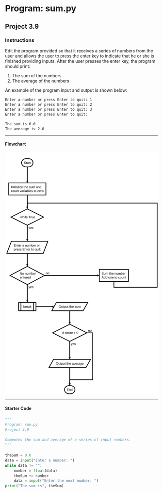 # Program: sum.py

## Project 3.9

### Instructions

Edit the program provided so that it receives a series of numbers from the user and allows the user to press the enter key to indicate that he or she is finished providing inputs. After the user presses the enter key, the program should print:

1. The sum of the numbers
2. The average of the numbers

An example of the program input and output is shown below:

```text
Enter a number or press Enter to quit: 1
Enter a number or press Enter to quit: 2
Enter a number or press Enter to quit: 3
Enter a number or press Enter to quit:

The sum is 6.0
The average is 2.0
```

---

#### Flowchart

![flowchart](sum.flow.svg)

---

#### Starter Code

```python
"""
Program: sum.py
Project 3.9

Computes the sum and average of a series of input numbers.
"""

theSum = 0.0
data = input("Enter a number: ")
while data != "":
    number = float(data)
    theSum += number
    data = input("Enter the next number: ")
print("The sum is", theSum)

```

